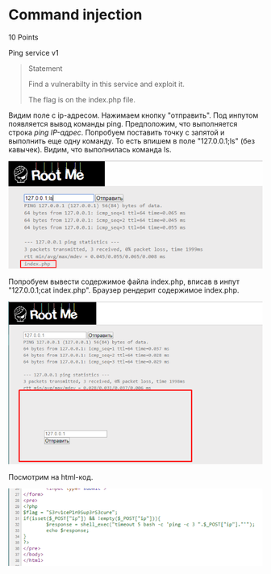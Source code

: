 # Command injection
10 Points

Ping service v1

>Statement
>
>Find a vulnerabilty in this service and exploit it.
>
>The flag is on the index.php file.

Видим поле с ip-адресом. Нажимаем кнопку "отправить". Под инпутом появляется вывод команды ping. Предположим, что выполняется строка *ping IP-адрес*. Попробуем поставить точку с запятой и выполнить еще одну команду. То есть впишем в поле "127.0.0.1;ls" (без кавычек). Видим, что выполнилась команда ls.

![](image1.png)

Попробуем вывести содержимое файла index.php, вписав в инпут "127.0.0.1;cat index.php". Браузер рендерит содержимое index.php.

![](image2.png)

Посмотрим на html-код.

![](image3.png)
